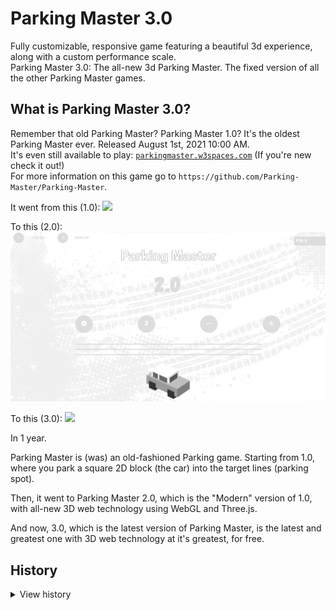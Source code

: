 # Parking Master 3.0
Fully customizable, responsive game featuring a beautiful 3d experience, along with a custom performance scale.<br>
Parking Master 3.0: The all-new 3d Parking Master. The fixed version of all the other Parking Master games.

## What is Parking Master 3.0?
Remember that old Parking Master? Parking Master 1.0? It's the oldest Parking Master ever. Released August 1st, 2021 10:00 AM.<br>
It's even still available to play: [`parkingmaster.w3spaces.com`](https://parkingmaster.w3spaces.com) (If you're new check it out!)<br>
For more information on this game go to `https://github.com/Parking-Master/Parking-Master`.

It went from this (1.0):
<img src="https://user-images.githubusercontent.com/88283567/164757620-85fd5706-5ef0-4214-882f-1706ae7071e2.png">

To this (2.0):
<img src="https://github.com/Parking-Master/Parking-Master-2.0/blob/main/preview.png?raw=true">


To this (3.0):
<img src="https://user-images.githubusercontent.com/88283567/187799704-f8ced546-8969-4018-9d07-f6b30057131f.png">

In 1 year.

Parking Master is (was) an old-fashioned Parking game. Starting from 1.0, where you park a square 2D block (the car) into the target lines (parking spot).<br>

Then, it went to Parking Master 2.0, which is the "Modern" version of 1.0, with all-new 3D web technology using WebGL and Three.js.

And now, 3.0, which is the latest version of Parking Master, is the latest and greatest one with 3D web technology at it's greatest, for free.

## History
<details>
<summary>View history</summary>
<br>
<details>
<summary>1.0</summary>
v1.9
<img src="https://user-images.githubusercontent.com/88283567/164757620-85fd5706-5ef0-4214-882f-1706ae7071e2.png" />
<br>
v1.6
<img src="https://user-images.githubusercontent.com/88283567/164759776-8c5aff07-a96b-44f3-a4d9-9459bdcca2f1.png" />
<br>
< v1.0 (in production)
<img src="https://user-images.githubusercontent.com/88283567/164761406-fb962e3a-d0e9-45e9-b265-6236ee649efe.png" />
<br>
</details>
<details>
<summary>2.0</summary>
v2.0
<img src="https://github.com/Parking-Master/Parking-Master-2.0/blob/main/preview.png?raw=true">
<br>
</details>
<details>
<summary>3.0</summary>
v3.0
<img src="https://user-images.githubusercontent.com/88283567/187799704-f8ced546-8969-4018-9d07-f6b30057131f.png">
<br>
</details>

Historic site at [`old.parkingmaster.tk`](https://old.parkingmaster.tk)
</details>
